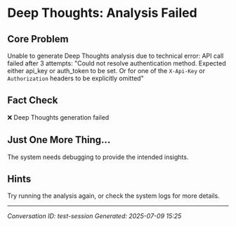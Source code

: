 # Deep Thoughts: Analysis Failed

## Core Problem
Unable to generate Deep Thoughts analysis due to technical error: API call failed after 3 attempts: "Could not resolve authentication method. Expected either api_key or auth_token to be set. Or for one of the `X-Api-Key` or `Authorization` headers to be explicitly omitted"

## Fact Check
❌ Deep Thoughts generation failed

## Just One More Thing...
The system needs debugging to provide the intended insights.

## Hints
Try running the analysis again, or check the system logs for more details.

---
*Conversation ID: test-session*
*Generated: 2025-07-09 15:25*